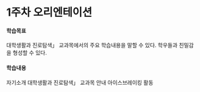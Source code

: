# 1주차 오리엔테이션

#### 학습목표
대학생활과 진로탐색」 교과목에서의 주요 학습내용을 말할 수 있다.
학우들과 친밀감을 형성할 수 있다.

#### 학습내용
자기소개
대학생활과 진로탐색」 교과목 안내
아이스브레이킹 활동
